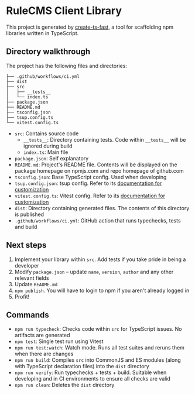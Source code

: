 # RuleCMS Client Library

This project is generated by [create-ts-fast](https://github.com/yangshun/create-ts-fast), a tool for scaffolding npm libraries written in TypeScript.

## Directory walkthrough

The project has the following files and directories:

```
├── .github/workflows/ci.yml
├── dist
├── src
│   ├── __tests__
│   └── index.ts
├── package.json
├── README.md
├── tsconfig.json
├── tsup.config.ts
└── vitest.config.ts
```

- `src`: Contains source code
  - `__tests__`: Directory containing tests. Code within `__tests__` will be ignored during build
  - `index.ts`: Main file
- `package.json`: Self explanatory
- `README.md`: Project's README file. Contents will be displayed on the package homepage on npmjs.com and repo homepage of github.com
- `tsconfig.json`: Base TypeScript config. Used when developing
- `tsup.config.json`: tsup config. Refer to its [documentation for customization](https://tsup.egoist.dev/#using-custom-configuration)
- `vitest.config.ts`: Vitest config. Refer to its [documentation for customization](https://vitest.dev/config/)
- `dist`: Directory containing generated files. The contents of this directory is published
- `.github/workflows/ci.yml`: GitHub action that runs typechecks, tests and build

## Next steps

1. Implement your library within `src`. Add tests if you take pride in being a developer
2. Modify `package.json` – update `name`, `version`, `author` and any other relevant fields
3. Update `README.md`
4. `npm publish`. You will have to login to npm if you aren't already logged in
5. Profit!

## Commands

- `npm run typecheck`: Checks code within `src` for TypeScript issues. No artifacts are generated
- `npm test`: Single test run using Vitest
- `npm run test:watch`: Watch mode. Runs all test suites and reruns them when there are changes
- `npm run build`: Compiles `src` into CommonJS and ES modules (along with TypeScript declaration files) into the `dist` directory
- `npm run verify`: Run typechecks + tests + build. Suitable when developing and in CI environments to ensure all checks are valid
- `npm run clean`: Deletes the `dist` directory

